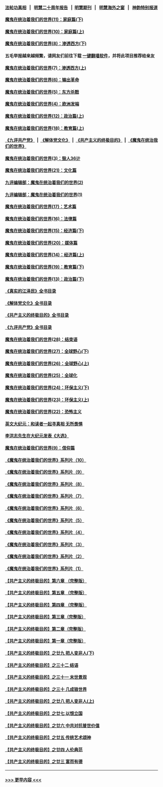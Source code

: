 #### [法轮功真相](https://github.com/gfw-breaker/truth/blob/master/README.md?t=0) &nbsp;&nbsp;|&nbsp;&nbsp; [明慧二十周年报告](https://github.com/gfw-breaker/mh-reports/blob/master/README.md?t=0) &nbsp;&nbsp;|&nbsp;&nbsp;[明慧期刊](https://github.com/gfw-breaker/mh-qikan) &nbsp;&nbsp;|&nbsp;&nbsp; [明慧海外之窗](https://github.com/gfw-breaker/mh-news/blob/master/README.md?t=0) &nbsp;&nbsp;|&nbsp;&nbsp; [神韵特别报道](https://github.com/gfw-breaker/mh-news/blob/master/shenyun.md?t=0)
#### [魔鬼在统治着我们的世界(11)：家庭篇(下)](../pages/nsc422/n10440961.md?t=11252001) 
#### [魔鬼在统治着我们的世界(10)：家庭篇(上)](../pages/nsc422/n10435448.md?t=11252001) 
#### [魔鬼在统治着我们的世界(8)：渗透西方(下)](../pages/nsc422/n10429603.md?t=11252001) 
#### 五毛举报越来越频繁，请网友们前往下载 [一键翻墙软件](https://github.com/gfw-breaker/ssr-accounts)，并将此项目推荐给亲友
#### [魔鬼在统治着我们的世界(7)：渗透西方(上)](../pages/nsc422/n10426013.md?t=11252001) 
#### [魔鬼在统治着我们的世界(6)：输出革命](../pages/nsc422/n10421536.md?t=11252001) 
#### [魔鬼在统治着我们的世界(5)：东方杀戮](../pages/nsc422/n10417707.md?t=11252001) 
#### [魔鬼在统治着我们的世界(4)：欧洲发端](../pages/nsc422/n10414890.md?t=11252001) 
#### [魔鬼在统治着我们的世界(12)：政治篇(上)](../pages/nsc422/n10444576.md?t=11252001) 
#### [魔鬼在统治着我们的世界(18)：教育篇(上)](../pages/nsc422/n10526970.md?t=11252001) 
#### [《九评共产党》](https://github.com/begood0513/9ping.md/blob/master/README.md) &nbsp;|&nbsp; [《解体党文化》](../../../../jtdwh.md/blob/master/README.md)  &nbsp;|&nbsp; [《共产主义的终极目的》](../../../../gczydzjmd.md/blob/master/README.md) &nbsp;|&nbsp; [《魔鬼在统治我们的世界》](../../../../mgztzwmdsj.md/blob/master/README.md) 
#### [魔鬼在统治着我们的世界(3)：毁人36计](../pages/nsc422/n10411583.md?t=11252001) 
#### [魔鬼在统治着我们的世界(21)：文化篇](../pages/nsc422/n10597706.md?t=11252001) 
#### [九评编辑部：魔鬼在统治着我们的世界(2)](../pages/nsc422/n10410036.md?t=11252001) 
#### [九评编辑部：魔鬼在统治着我们的世界(1)](../pages/nsc422/n10406825.md?t=11252001) 
#### [魔鬼在统治着我们的世界(17)：艺术篇](../pages/nsc422/n10499093.md?t=11252001) 
#### [魔鬼在统治着我们的世界(16)：法律篇](../pages/nsc422/n10485969.md?t=11252001) 
#### [魔鬼在统治着我们的世界(15)：经济篇(下)](../pages/nsc422/n10469975.md?t=11252001) 
#### [魔鬼在统治着我们的世界(20)：媒体篇](../pages/nsc422/n10586579.md?t=11252001) 
#### [魔鬼在统治着我们的世界(14)：经济篇(上)](../pages/nsc422/n10457370.md?t=11252001) 
#### [魔鬼在统治着我们的世界(19)：教育篇(下)](../pages/nsc422/n10564808.md?t=11252001) 
#### [魔鬼在统治着我们的世界(13)：政治篇(下)](../pages/nsc422/n10448270.md?t=11252001) 
#### [《真实的江泽民》全书目录](../pages/nsc422/n13721399.md?t=11252001) 
#### [《解体党文化》全书目录](../pages/nsc422/n13721157.md?t=11252001) 
#### [《共产主义的终极目的》全书目录](../pages/nsc422/n13721048.md?t=11252001) 
#### [《九评共产党》全书目录](../pages/nsc422/n13708085.md?t=11252001) 
#### [魔鬼在统治着我们的世界(28)：结束语](../pages/nsc422/n10936246.md?t=11252001) 
#### [魔鬼在统治着我们的世界(27)：全球野心(下)](../pages/nsc422/n10928319.md?t=11252001) 
#### [魔鬼在统治着我们的世界(26)：全球野心(上)](../pages/nsc422/n10900318.md?t=11252001) 
#### [魔鬼在统治着我们的世界(25)：全球化](../pages/nsc422/n10788205.md?t=11252001) 
#### [魔鬼在统治着我们的世界(24)：环保主义(下)](../pages/nsc422/n10695307.md?t=11252001) 
#### [魔鬼在统治着我们的世界(23)：环保主义(上)](../pages/nsc422/n10688613.md?t=11252001) 
#### [魔鬼在统治着我们的世界(22)：恐怖主义](../pages/nsc422/n10614727.md?t=11252001) 
#### [英文大纪元：和读者一起寻真相 无所畏惧](../pages/nsc422/n12542027.md?t=11252001) 
#### [李洪志先生在大纪元发表《大选》](../pages/nsc422/n12534746.md?t=11252001) 
#### [魔鬼在统治着我们的世界(9)：信仰篇](../pages/nsc422/n10432159.md?t=11252001) 
#### [《魔鬼在统治着我们的世界》系列片（10）](../pages/nsc422/n12292670.md?t=11252001) 
#### [《魔鬼在统治着我们的世界》系列片（9）](../pages/nsc422/n12290859.md?t=11252001) 
#### [《魔鬼在统治着我们的世界》系列片（8）](../pages/nsc422/n12287445.md?t=11252001) 
#### [《魔鬼在统治着我们的世界》系列片（7）](../pages/nsc422/n12283425.md?t=11252001) 
#### [《魔鬼在统治着我们的世界》系列片（6）](../pages/nsc422/n12282314.md?t=11252001) 
#### [《魔鬼在统治着我们的世界》系列片（5）](../pages/nsc422/n12281419.md?t=11252001) 
#### [《魔鬼在统治着我们的世界》系列片（4）](../pages/nsc422/n12274024.md?t=11252001) 
#### [《魔鬼在统治着我们的世界》系列片（3）](../pages/nsc422/n12271322.md?t=11252001) 
#### [《魔鬼在统治着我们的世界》系列片（2）](../pages/nsc422/n12269049.md?t=11252001) 
#### [《魔鬼在统治着我们的世界》系列片（1）](../pages/nsc422/n12267575.md?t=11252001) 
#### [【共产主义的终极目的】第六章 （完整版）](../pages/nsc422/n11428913.md?t=11252001) 
#### [【共产主义的终极目的】第五章 （完整版）](../pages/nsc422/n11428912.md?t=11252001) 
#### [【共产主义的终极目的】第四章 （完整版）](../pages/nsc422/n11428907.md?t=11252001) 
#### [【共产主义的终极目的】第三章（完整版）](../pages/nsc422/n11428848.md?t=11252001) 
#### [【共产主义的终极目的】第二章（完整版）](../pages/nsc422/n11428831.md?t=11252001) 
#### [【共产主义的终极目的】第一章（完整版）](../pages/nsc422/n11417651.md?t=11252001) 
#### [【共产主义的终极目的】之廿九 把人变非人(下)](../pages/nsc422/n11344140.md?t=11252001) 
#### [【共产主义的终极目的】之三十二 结语](../pages/nsc422/n11360535.md?t=11252001) 
#### [【共产主义的终极目的】之三十一 末世景观](../pages/nsc422/n11351129.md?t=11252001) 
#### [【共产主义的终极目的】之三十 几成狼世界](../pages/nsc422/n11348280.md?t=11252001) 
#### [【共产主义的终极目的】之廿八 把人变非人(上)](../pages/nsc422/n11340492.md?t=11252001) 
#### [【共产主义的终极目的】之廿七 以恨立国](../pages/nsc422/n11336944.md?t=11252001) 
#### [【共产主义的终极目的】之廿六 中共对抗普世价值](../pages/nsc422/n11324785.md?t=11252001) 
#### [【共产主义的终极目的】之廿五 传统艺术颂神](../pages/nsc422/n11296396.md?t=11252001) 
#### [【共产主义的终极目的】之廿四 人伦典范](../pages/nsc422/n11296397.md?t=11252001) 
#### [【共产主义的终极目的】之廿三 富而有德](../pages/nsc422/n11283598.md?t=11252001) 

----
#### [ >>> 更早内容 <<< ](../indexes/nsc422-earlier.md)

